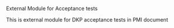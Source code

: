 External Module for Acceptance tests

This is external module for DKP acceptance tests in PMI document


